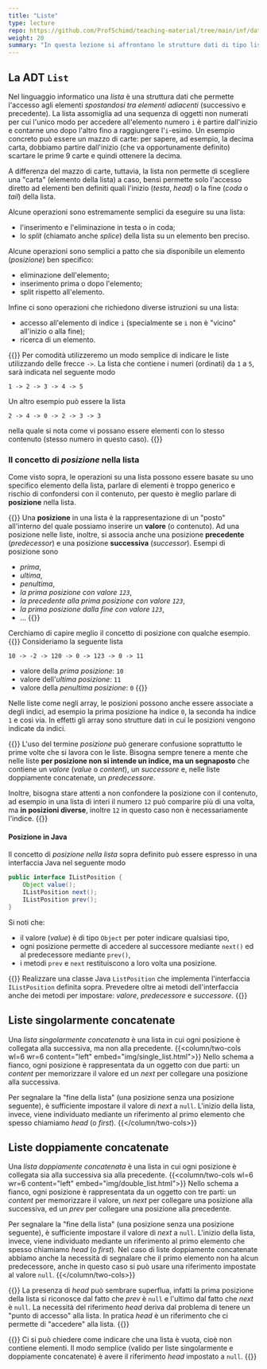```yaml
---
title: "Liste"
type: lecture
repo: https://github.com/ProfSchimd/teaching-material/tree/main/inf/datastructure/list
weight: 20
summary: "In questa lezione si affrontano le strutture dati di tipo lista sia singolarmente che doppiamente concatenate."
---
```


## La ADT `List`
Nel linguaggio informatico una *lista* è una struttura dati che permette l'accesso agli
elementi *spostandosi tra elementi adiacenti* (successivo e precedente). La lista assomiglia ad una
sequenza di oggetti non numerati per cui l'unico modo per accedere all'elemento numero `i` è
partire dall'inizio e contarne uno dopo l'altro fino a raggiungere l'`i`-esimo. Un esempio
concreto può essere un mazzo di carte: per sapere, ad esempio, la decima carta, dobbiamo
partire dall'inizio (che va opportunamente definito) scartare le prime 9 carte e quindi
ottenere la decima.

A differenza del mazzo di carte, tuttavia, la lista non permette di scegliere una "carta"
(elemento della lista) a caso, bensì permette solo l'accesso diretto ad elementi ben definiti
quali l'inizio (*testa*, *head*) o la fine (*coda* o *tail*) della lista.

Alcune operazioni sono estremamente semplici da eseguire su una lista:
* l'inserimento e l'eliminazione in testa o in coda;
* lo *split* (chiamato anche *splice*) della lista su un elemento ben preciso.

Alcune operazioni sono semplici a patto che sia disponibile un elemento (*posizione*)
ben specifico:
* eliminazione dell'elemento;
* inserimento prima o dopo l'elemento;
* split rispetto all'elemento.

Infine ci sono operazioni che richiedono diverse istruzioni su una lista:
* accesso all'elemento di indice `i` (specialmente se `i` non è "vicino" all'inizio o alla fine);
* ricerca di un elemento.

{{<observe>}}
Per comodità utilizzeremo un modo semplice di indicare le liste utilizzando delle frecce
`->`. La lista che contiene i numeri (ordinati) da `1` a `5`, sarà indicata nel seguente
modo

    1 -> 2 -> 3 -> 4 -> 5

Un altro esempio può essere la lista

    2 -> 4 -> 0 -> 2 -> 3 -> 3

nella quale si nota come vi possano essere elementi con lo stesso contenuto (stesso numero
in questo caso).
{{</observe>}}

### Il concetto di *posizione* nella lista
Come visto sopra, le operazioni su una lista possono essere basate su uno specifico
elemento della lista, parlare di elementi è troppo generico e rischio di confondersi
con il contenuto, per questo è meglio parlare di **posizione** nella lista.

{{<def title="Posizione e Valore">}}
Una **posizione** in una lista è la rappresentazione di un "posto" all'interno del
quale possiamo inserire un **valore** (o contenuto). Ad una posizione nelle liste,
inoltre, si associa anche una posizione **precedente** (*predecessor*) e una
posizione **successiva** (*successor*).
Esempi di posizione sono
* *prima*, 
* *ultima*, 
* *penultima*, 
* *la prima posizione con valore `123`*, 
* *la precedente alla prima posizione con valore `123`*, 
* *la prima posizione dalla fine con valore `123`*, 
* ...
{{</def>}}

Cerchiamo di capire meglio il concetto di posizione con qualche esempio.
{{<example>}}
Consideriamo la seguente lista

    10 -> -2 -> 120 -> 0 -> 123 -> 0 -> 11

* valore della *prima posizione*: `10`
* valore dell'*ultima posizione*: `11`
* valore della *penultima posizione*: `0`
{{</example>}}

Nelle liste come negli array, le posizioni possono anche essere associate a degli
indici, ad esempio la prima posizione ha indice `0`, la seconda ha indice `1` e
così via. In effetti gli array sono strutture dati in cui le posizioni vengono
indicate da indici.

{{<attention>}}
L'uso del termine *posizione* può generare confusione soprattutto le prime volte che
si lavora con le liste. Bisogna sempre tenere a mente che nelle liste **per posizione
non si intende un indice, ma un segnaposto** che contiene un *valore* (*value* o
*content*), un *successore* e, nelle liste doppiamente concatenate, un *predecessore*.

Inoltre, bisogna stare attenti a non confondere la posizione con il contenuto, ad
esempio in una lista di interi il numero `12` può comparire più di una volta, ma
**in posizioni diverse**, inoltre `12` in questo caso non è necessariamente l'indice.
{{</attention>}}

#### Posizione in Java
Il concetto di *posizione nella lista* sopra definito può essere espresso in una
interfaccia Java nel seguente modo

```java
public interface IListPosition {
    Object value();
    IListPosition next();
    IListPosition prev();
}
```

Si noti che:
* il valore (*value*) è di tipo `Object` per poter indicare qualsiasi tipo,
* ogni posizione permette di accedere al successore mediante `next()` ed
al predecessore mediante `prev()`,
* i metodi `prev` e `next` restituiscono a loro volta una posizione.

{{<exercise>}}
Realizzare una classe Java `ListPosition` che implementa l'interfaccia `IListPosition`
definita sopra. Prevedere oltre ai metodi dell'interfaccia anche dei metodi per
impostare: *valore*, *predecessore* e *successore*.
{{</exercise>}}

## Liste singolarmente concatenate
Una *lista singolarmente concatenata* è una lista in cui ogni posizione è collegata
alla successiva, ma non alla precedente.
{{<column/two-cols wl=6 wr=6 content="left" embed="img/single_list.html">}}
Nello schema a fianco, ogni posizione è rappresentata da un oggetto con due parti:
un *content* per memorizzare il valore ed un *next* per collegare una posizione alla
successiva.

Per segnalare la "fine della lista" (una posizione senza una posizione
seguente), è sufficiente impostare il valore di *next* a `null`. L'inizio della
lista, invece, viene individuato mediante un riferimento al primo elemento che
spesso chiamiamo *head* (o *first*).
{{</column/two-cols>}}

## Liste doppiamente concatenate
Una *lista doppiamente concatenata* è una lista in cui ogni posizione è collegata
sia alla successiva sia alla precedente.
{{<column/two-cols wl=6 wr=6 content="left" embed="img/double_list.html">}}
Nello schema a fianco, ogni posizione è rappresentata da un oggetto con tre parti:
un *content* per memorizzare il valore, un *next* per collegare una posizione alla
successiva, ed un *prev* per collegare una posizione alla precedente.

Per segnalare la "fine della lista" (una posizione senza una posizione
seguente), è sufficiente impostare il valore di *next* a `null`. L'inizio della
lista, invece, viene individuato mediante un riferimento al primo elemento che
spesso chiamiamo *head* (o *first*). Nel caso di liste doppiamente concatenate
abbiamo anche la necessità di segnalare che il primo elemento non ha alcun
predecessore, anche in questo caso si può usare una riferimento impostate al valore
`null`.
{{</column/two-cols>}}

{{<attention>}}
La presenza di *head* può sembrare superflua, infatti la prima posizione della
lista si riconosce dal fatto che *prev* è `null` e l'ultimo dal fatto che
*next* è `null`. La necessità del riferimento *head* deriva dal problema di
tenere un "punto di accesso" alla lista. In pratica *head* è un riferimento
che ci permette di "accedere" alla lista.
{{</attention>}}

{{<observe title="Lista vuota">}}
Ci si può chiedere come indicare che una lista è vuota, cioè non contiene
elementi. Il modo semplice (valido per liste singolarmente e doppiamente
concatenate) è avere il riferimento *head* impostato a `null`.
{{</observe>}}